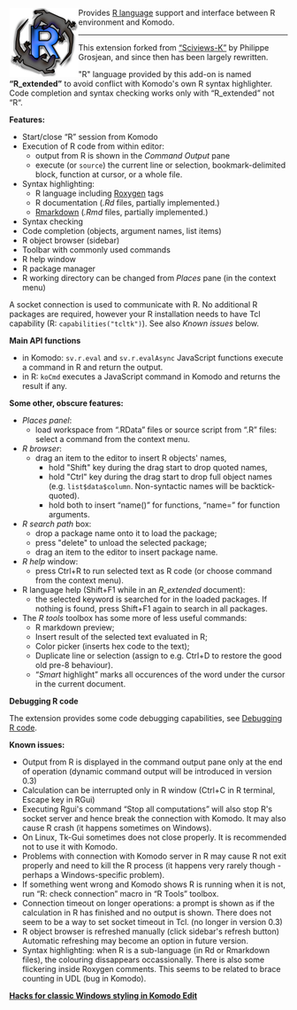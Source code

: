 
<img align="left" src="https://raw.githubusercontent.com/k-barton/komodor/master/img/logo1.png"
alt="KomodoR logo" style="float: left" />

Provides [R language](https://www.r-project.org/) support and interface between 
R environment and Komodo. 

***

This extension forked from [“Sciviews-K”](https://community.komodoide.com/packages/addons/sciviews-k/) by 
Philippe Grosjean, and since then has been largely rewritten. 

"R" language provided by this add-on is named __“R\_extended”__ to 
avoid conflict with Komodo's own R syntax highlighter. Code completion 
and syntax checking works only with “R\_extended” not “R“.

**Features:**

* Start/close “R” session from Komodo
* Execution of R code from within editor:
   + output from R is shown in the _Command Output_ pane
   + execute (or `source`) the current line or selection, bookmark-delimited 
     block, function at cursor, or a whole file.
* Syntax highlighting:
   + R language including [Roxygen](http://roxygen.org/) tags
   + R documentation (*.Rd* files, partially implemented.)
   + [Rmarkdown](https://cran.r-project.org/package=rmarkdown) 
     (*.Rmd* files, partially implemented.)
* Syntax checking
* Code completion (objects, argument names, list items)
* R object browser (sidebar)
* Toolbar with commonly used commands
* R help window
* R package manager
* R working directory can be changed from _Places_ pane (in the context menu)

A socket connection is used to communicate with R. No additional R packages 
are required, however your R installation needs to have Tcl capability 
(R: `capabilities("tcltk")`). See also _Known issues_ below.


**Main API functions**

*  in Komodo: `sv.r.eval` and `sv.r.evalAsync` JavaScript functions execute a 
   command in R and return the output.
*  in R: `koCmd` executes a JavaScript command in Komodo and returns the result 
   if any.
   
   
**Some other, obscure features:**

* *_Places_ panel*:
    * load workspace from “.RData” files or source script from “.R” files: 
      select a command from the context menu.
* *R browser*:
    * drag an item to the editor to insert R objects' names,
        * hold "Shift" key during the drag start to drop quoted names,  
        * hold "Ctrl" key during the drag start to drop full object names
          (e.g. `list$data$column`. Non-syntactic names will be backtick-quoted).
		* hold both to insert “name()” for functions, “name=” for function 
		  arguments.
* *R search path* box:
    * drop a package name onto it to load the package;
    * press "delete" to unload the selected package; 
    * drag an item to the editor to insert package name.
* *R help* window:
    * press Ctrl+R to run selected text as R code (or choose command from the 
	  context menu).
* R language help (Shift+F1 while in an *R_extended* document):
    * the selected keyword is searched for in the loaded packages. If nothing is 
	  found, press Shift+F1 again to search in all packages.
* The *R tools* toolbox has some more of less useful commands:
    * R markdown preview;
    * Insert result of the selected text evaluated in R;
	* Color picker (inserts hex code to the text);
	* Duplicate line or selection (assign to e.g. Ctrl+D to restore the good old 
	  pre-8 behaviour).
	* “_Smart_ highlight” marks all occurences of the word under the cursor in 
	  the current document.

	  
**Debugging R code**

The extension provides some code debugging capabilities, see 
[Debugging R code](debugging.md).   

**Known issues:**

* Output from R is displayed in the command output pane only at the end of 
  operation (dynamic command output will be introduced in version 0.3)
* Calculation can be interrupted only in R window (Ctrl+C in R terminal, Escape 
  key in RGui)
* Executing Rgui's command “Stop all computations” will also stop R's socket 
  server and hence break the connection with Komodo. It may also cause R crash 
  (it happens sometimes on Windows).
* On Linux, Tk-Gui sometimes does not close properly. It is recommended not to 
  use it with Komodo.
* Problems with connection with Komodo server in R may cause R not exit 
  properly and need to kill the R process (it happens very rarely though - 
  perhaps a Windows-specific problem).
* If something went wrong and Komodo shows R is running when it is not, 
  run “R: check connection” macro in “R Tools” toolbox.
* Connection timeout on longer operations: a prompt is shown as if the calculation
  in R has finished and no output is shown. There does not seem to be a way
  to set socket timeout in Tcl. (no longer in version 0.3)
* R object browser is refreshed manually (click sidebar's refresh button)
  Automatic refreshing may become an option in future version.
* Syntax highlighting: when R is a sub-language (in Rd or Rmarkdown files), the 
  colouring dissappears occassionally. There is also some flickering inside
  Roxygen comments. This seems to be related to brace counting in UDL 
  (bug in Komodo).


**[Hacks for classic Windows styling in Komodo Edit](improveKo9.md)**
